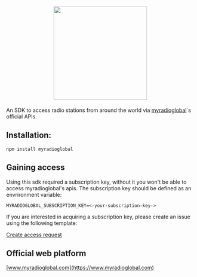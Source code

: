 <h1 align="center" >
   <b>
        <a href="https://www.myradioglobal.com"><img src="https://www.myradioglobal.com/main-logo.jpg" width="250"/></a><br>
    </b>
</h1>

An SDK to access radio stations from around the world via [myradioglobal](https://www.myradioglobal.com)´s official APIs.

## Installation:

```
npm install myradioglobal
```

## Gaining access

Using this sdk required a subscription key, without it you won't be able to access myradioglobal's apis. The subscription key should be defined as an envrironment variable:

```
MYRADIOGLOBAL_SUBSCRIPTION_KEY=<-your-subscription-key->
```

If you are interested in acquiring a subscription key, please create an issue using the following template:

[Create access request](https://github.com/duartefdias/myradioglobal/issues/new?template=api-access-request.md&labels=access+request)

## Official web platform



[www.myradioglobal.com](https://www.myradioglobal.com)